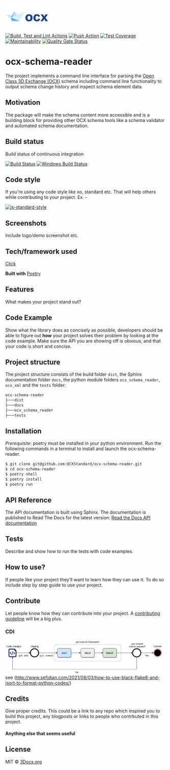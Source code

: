 
![3DOCX.org logo](./docs/source/_static/logo.png)

[![Build, Test and Lint Actions](https://github.com/OCXStandard/ocx-schema-reader/workflows/Build,%20Test,%20Lint/badge.svg)](https://github.com/OCXStandard/ocx-schema-reader/workflows/Build,%20Test,%20Lint/badge.svg)
[![Push Action](https://github.com/MartinHeinz/python-project-blueprint/workflows/Push/badge.svg)](https://github.com/https://github.com/MartinHeinz/python-project-blueprint/workflows/Push/badge.svg)
[![Test Coverage](https://api.codeclimate.com/v1/badges/05c44c881bc10a706cbc/test_coverage)](https://codeclimate.com/github/MartinHeinz/python-project-blueprint/test_coverage)
[![Maintainability](https://api.codeclimate.com/v1/badges/05c44c881bc10a706cbc/maintainability)](https://codeclimate.com/github/MartinHeinz/python-project-blueprint/maintainability)
[![Quality Gate Status](https://sonarcloud.io/api/project_badges/measure?project=MartinHeinz_python-project-blueprint&metric=alert_status)](https://sonarcloud.io/dashboard?id=MartinHeinz_python-project-blueprint)


# ocx-schema-reader
The project implements a command line interface for parsing the [Open Class 3D Exchange (OCX)](https://github.com/OCXStandard/OCX_Schema) schema including command line functionality to output schema change history and inspect schema element data.


## Motivation
The package will make the schema content more accessible and is a building block for providing other OCX schema tools like a schema validator and automated schema documentation.

## Build status
Build status of continuous integration

[![Build Status](https://travis-ci.org/akashnimare/foco.svg?branch=master)](https://travis-ci.org/akashnimare/foco)
[![Windows Build Status](https://ci.appveyor.com/api/projects/status/github/akashnimare/foco?branch=master&svg=true)](https://ci.appveyor.com/project/akashnimare/foco/branch/master)

## Code style
If you're using any code style like xo, standard etc. That will help others while contributing to your project. Ex. -

[![js-standard-style](https://img.shields.io/badge/code%20style-standard-brightgreen.svg?style=flat)](https://github.com/feross/standard)
 
## Screenshots
Include logo/demo screenshot etc.

## Tech/framework used
[Click](https://click.palletsprojects.com/en/8.1.x/)

<b>Built with</b>
[Poetry](https://python-poetry.org/)

## Features
What makes your project stand out?

## Code Example
Show what the library does as concisely as possible, developers should be able to figure out **how** your project solves their problem by looking at the code example. Make sure the API you are showing off is obvious, and that your code is short and concise.

## Project structure
The project structure consists of the build folder `dist`, the Sphinx documentation folder `docs`, the python module folders `ocx_schema_reader`, `ocx_xml` and the `tests` folder:
```
ocx-schema-reader
├───dist
├───docs
├───ocx_schema_reader
├───tests
```
## Installation
*Prerequisite*: poetry must be installed in your  python environment.
Run the following commands in a terminal to install and launch the ocx-schema-reader. 

```
$ git clone git@github.com:OCXStandard/ocx-schema-reader.git
$ cd ocx-schema-reader
$ poetry shell
$ poetry install
$ poetry run
```
## API Reference
The API documentation is built using Sphinx. The documentation is published to Read The Docs for the latest version:
[Read the Docs API documentation](https://ocx-schema-reader.readthedocs.io/en/latest/index.html)

## Tests
Describe and show how to run the tests with code examples.

## How to use?
If people like your project they’ll want to learn how they can use it. To do so include step by step guide to use your project.

## Contribute

Let people know how they can contribute into your project. A [contributing guideline](https://github.com/zulip/zulip-electron/blob/master/CONTRIBUTING.md) will be a big plus.

### CDI

![CDI](./docs/source/_static/cdi_pipeline_wbck.jpg)
see (http://www.sefidian.com/2021/08/03/how-to-use-black-flake8-and-isort-to-format-python-codes/)

## Credits
Give proper credits. This could be a link to any repo which inspired you to build this project, any blogposts or links to people who contrbuted in this project. 

#### Anything else that seems useful

## License

MIT © [3Docx.org](https://3docx.org)